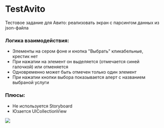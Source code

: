 # TestAvito
Тестовое задание для Авито: реализовать экран с парсингом данных из json-файла

### Логика взаимодействия:
- Элементы на сером фоне и кнопка "Выбрать" кликабельные, крестик нет
- При нажатии на элемент он выделяется (отмечается синей галочкой) или отменяется
- Одновременно может быть отмечен только один элемент
- При нажатии кнопки выбора показывается алерт с названием выбраной услуги

### Плюсы:
+ Не используется Storyboard
+ Юзается UICollectionView


![](https://github.com/VictorinaVicka/Test/raw/master/img/test1.gif)
